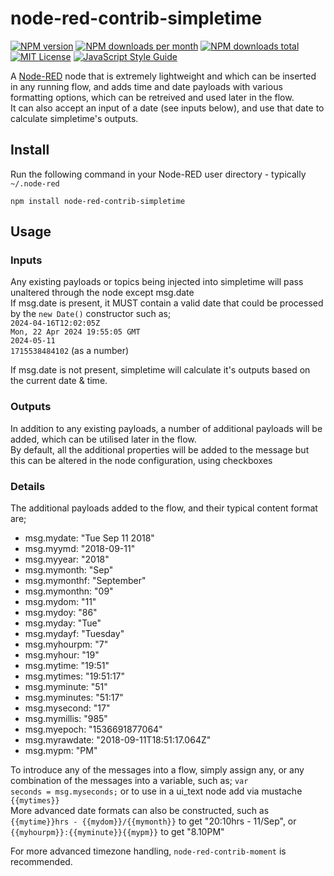 node-red-contrib-simpletime
====================
[![NPM version][npm-version-image]][npm-url]
[![NPM downloads per month][npm-downloads-month-image]][npm-url]
[![NPM downloads total][npm-downloads-total-image]][npm-url]
[![MIT License][license-image]][license-url]
[![JavaScript Style Guide](https://img.shields.io/badge/code_style-standard-brightgreen.svg)](https://standardjs.com)

A <a href="http://nodered.org" target="_new">Node-RED</a> node that is extremely lightweight and which can be inserted in any running flow, and adds time and date payloads with various formatting options, which can be retreived and used later in the flow.  
It can also accept an input of a date (see inputs below), and use that date to calculate simpletime's outputs.

Install
-------

Run the following command in your Node-RED user directory - typically `~/.node-red`

    npm install node-red-contrib-simpletime


Usage
-----


### Inputs

Any existing payloads or topics being injected into simpletime will pass unaltered through the node except msg.date  
If msg.date is present, it MUST contain a valid date that could be processed by the `new Date()` constructor such as;  
`2024-04-16T12:02:05Z`  
`Mon, 22 Apr 2024 19:55:05 GMT`  
`2024-05-11`  
`1715538484102` (as a number)

If msg.date is not present, simpletime will calculate it's outputs based on the current date & time.

### Outputs

In addition to any existing payloads, a number of additional payloads will be added, which can be utilised later in the flow.  
By default, all the additional properties will be added to the message but this can be altered in the node configuration, using checkboxes

### Details

The additional payloads added to the flow, and their typical content format are;

* msg.mydate: "Tue Sep 11 2018"
* msg.myymd: "2018-09-11"
* msg.myyear: "2018"
* msg.mymonth: "Sep"
* msg.mymonthf: "September"
* msg.mymonthn: "09"
* msg.mydom: "11"
* msg.mydoy: "86"
* msg.myday: "Tue"
* msg.mydayf: "Tuesday"
* msg.myhourpm: "7"
* msg.myhour: "19"
* msg.mytime: "19:51"
* msg.mytimes: "19:51:17"
* msg.myminute: "51"
* msg.myminutes: "51:17"
* msg.mysecond: "17"
* msg.mymillis: "985"
* msg.myepoch: "1536691877064"
* msg.myrawdate: "2018-09-11T18:51:17.064Z"
* msg.mypm: "PM"

To introduce any of the messages into a flow, simply assign any, or any combination of the messages into a variable, such as; <code>var seconds = msg.myseconds;</code> or to use in a ui_text node add via mustache <code>{{mytimes}}</code>  
More advanced date formats can also be constructed, such as <code>{{mytime}}hrs - {{mydom}}/{{mymonth}}</code> to get "20:10hrs - 11/Sep", or <code>{{myhourpm}}:{{myminute}}{{mypm}}</code> to get "8.10PM"

For more advanced timezone handling, <code>node-red-contrib-moment</code> is recommended.

[license-image]: https://img.shields.io/badge/license-Apache%202-blue
[license-url]: https://github.com/Paul-Reed/node-red-contrib-simpletime/blob/master/LICENSE
[npm-url]: https://www.npmjs.com/package/node-red-contrib-simpletime
[npm-version-image]: https://img.shields.io/npm/v/node-red-contrib-simpletime.svg
[npm-downloads-month-image]: https://img.shields.io/npm/dm/node-red-contrib-simpletime.svg
[npm-downloads-total-image]: https://img.shields.io/npm/dt/node-red-contrib-simpletime.svg
